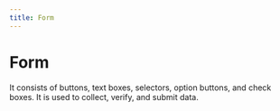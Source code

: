 ```yaml
---
title: Form
---
```


# Form

<div>It consists of buttons, text boxes, selectors, option buttons, and check boxes. It is used to collect, verify, and submit data.</div>

